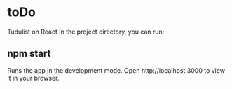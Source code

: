 # toDo
Tudulist on React
In the project directory, you can run:

<h2>npm start</h2>
Runs the app in the development mode.
Open http://localhost:3000 to view it in your browser.

